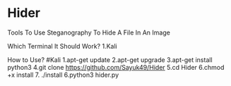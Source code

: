 # Hider
Tools To Use Steganography To Hide A File In An Image

Which Terminal It Should Work?
1.Kali

How to Use?
#Kali
1.apt-get update
2.apt-get upgrade
3.apt-get install python3
4.git clone https://github.com/Sayuk49/Hider
5.cd Hider
6.chmod +x install
7. ./install
6.python3 hider.py
